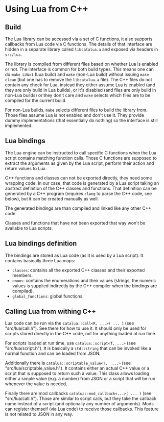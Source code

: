 # Using Lua from C++

## Build

The Lua library can be accessed via a set of C functions, it also supports callbacks from Lua code via C functions. The details of that interface are hidden in a separate library called `libcatalua.a` and exposed via headers in `src/lua`.

The library is compiled from different files based on whether Lua is enabled or not. The interface is common for both build types. This means one can do `make LUA=1` (Lua build) and `make` (non-Lua build) without issuing `make clean` (but one has to remove the `libcatalua.a` file). The C++ files do not contain any check for Lua, instead they either assume Lua is enabled (and they are only build in Lua builds), or it's disabled (and files are only build in non-Lua builds) or they don't care and `make` selects which files are to be compiled for the current build.

For non-Lua builds, `make` selects different files to build the library from. Those files assume Lua is not enabled and don't use it. They provide dummy implementations (that essentially do nothing) so the interface is still implemented.


## Lua bindings

The Lua engine can be instructed to call specific C functions when the Lua script contains matching function calls. Those C functions are supposed to extract the arguments as given by the Lua script, perform their action and return values to Lua.

C++ functions and classes can not be exported directly, they need some wrapping code. In our case, that code is generated by a Lua script taking an abstract definition of the C++ classes and functions. That definition can be generated by a C++ program (requires `clang` to parse the C++ code, see below), but it can be created manually as well.

The generated bindings are than compiled and linked like any other C++ code.

Classes and functions that have not been exported that way won't be available to Lua scripts.

## Lua bindings definition

The bindings are stored as Lua code (as it is used by a Lua script). It contains basically three Lua maps:

- `classes`: contains all the exported C++ classes and their exported members.
- `enums`: contains the enumerations and their values (strings, the numeric values is supplied indirectly by the C++ compiler when the bindings are compiled).
- `global_functions`: global functions.

## Calling Lua from withing C++

Lua code can be run via the `catalua::call<R, ...>( ... )` (see "src/lua/call.h"). See there for how to use it. It should only be used for scripts stored directly in the C++ code, not for anything loaded at run time.

For scripts loaded at run time, use `catalua::script<T, ...>` (see "src/lua/script.h"). It is basically a `std::string` that can be invoked like a normal function and can be loaded from JSON.

Additionally there is `catalua::scriptable_value<T,  ...>` (see "src/lua/scriptable_value.h"). It contains either an actual C++ value or a script that is supposed to return such a value. This class allows loading either a simple value (e.g. a number) from JSON or a script that will be run whenever the value is needed.

Finally there are mod callbacks `catalua::mod_callback<...>( ... )` (see "src/lua/call.h"). Those are similar to script calls, but they take the callback name instead of a script (and optionally any number of arguments). Mods can register themself (via Lua code) to receive those callbacks. This feature is not related to JSON in any way.


